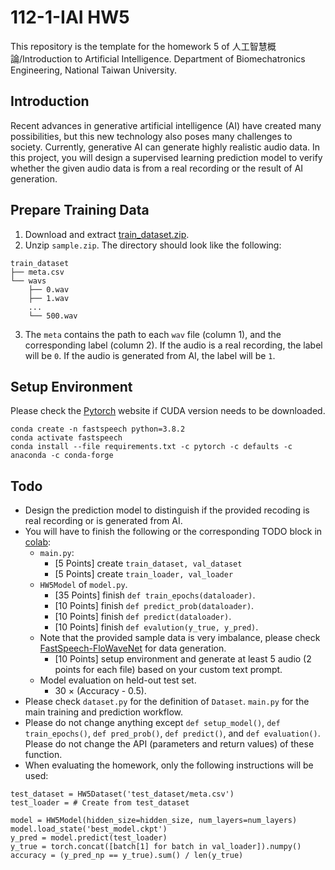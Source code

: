 # 112-1-IAI HW5
This repository is the template for the homework 5 of 人工智慧概論/Introduction to Artificial Intelligence. Department of Biomechatronics Engineering, National Taiwan University.

## Introduction
Recent advances in generative artificial intelligence (AI) have created many possibilities, but this new technology also poses many challenges to society. Currently, generative AI can generate highly realistic audio data. In this project, you will design a supervised learning prediction model to verify whether the given audio data is from a real recording or the result of AI generation.

## Prepare Training Data
1. Download and extract [train_dataset.zip](https://drive.google.com/file/d/1GztoCT0Hjmt-Yqw-6rfiwu2QYkRI1uI5/view?usp=drive_link).
2. Unzip `sample.zip`. The directory should look like the following:
```
train_dataset
├── meta.csv
└── wavs
    ├── 0.wav
    ├── 1.wav
    ...
    └── 500.wav
```
3. The `meta` contains the path to each `wav` file (column 1), and the corresponding label (column 2). If the audio is a real recording, the label will be `0`. If the audio is generated from AI, the label will be `1`.

## Setup Environment
Please check the [Pytorch](https://pytorch.org/) website if CUDA version needs to be downloaded.
```
conda create -n fastspeech python=3.8.2
conda activate fastspeech
conda install --file requirements.txt -c pytorch -c defaults -c anaconda -c conda-forge
```

## Todo
* Design the prediction model to distinguish if the provided recoding is real recording or is generated from AI.
* You will have to finish the following or the corresponding TODO block in [colab](https://colab.research.google.com/drive/1DS4ok8ux0TUex9yjh2hEmP149SJdUBIv?usp=sharing):
    * `main.py`:
        * [5 Points] create `train_dataset, val_dataset`
        * [5 Points] create `train_loader, val_loader`
    * `HW5Model` of `model.py`.
        * [35 Points] finish `def train_epochs(dataloader)`.
        * [10 Points] finish `def predict_prob(dataloader)`.
        * [10 Points] finish `def predict(dataloader)`.
        * [10 Points] finish `def evalution(y_true, y_pred)`.
    * Note that the provided sample data is very imbalance, please check [FastSpeech-FloWaveNet](https://github.com/cjlin8787/FastSpeech-FloWaveNet) for data generation.
        * [10 Points] setup environment and generate at least 5 audio (2 points for each file) based on your custom text prompt.
    * Model evaluation on held-out test set.
        * 30 × (Accuracy - 0.5).
* Please check `dataset.py` for the definition of `Dataset`. `main.py` for the main training and prediction workflow.
* Please do not change anything except `def setup_model()`, `def train_epochs()`, `def pred_prob()`,
 `def predict()`, and `def evaluation()`. Please do not change the API (parameters and return values) of these function.
* When evaluating the homework, only the following instructions will be used:
```
test_dataset = HW5Dataset('test_dataset/meta.csv')
test_loader = # Create from test_dataset

model = HW5Model(hidden_size=hidden_size, num_layers=num_layers)
model.load_state('best_model.ckpt')
y_pred = model.predict(test_loader)
y_true = torch.concat([batch[1] for batch in val_loader]).numpy()
accuracy = (y_pred_np == y_true).sum() / len(y_true)
```